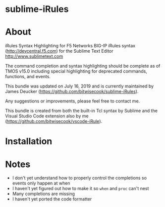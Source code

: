 sublime-iRules
==============

# About

iRules Syntax Highlighting for F5 Networks BIG-IP iRules syntax (http://devcentral.f5.com) for the Sublime Text Editor http://www.sublimetext.com

The command completion and syntax highlighting should be complete as of TMOS v15.0 including special highlighting for deprecated commands, functions, and events. 

This bundle was updated on July 16, 2019 and is currently maintained by James Deucker (https://github.com/bitwisecook/sublime-iRules).

Any suggestions or improvements, please feel free to contact me.

This bundle is created from both the built-in Tcl syntax by Sublime and the Visual Studio Code extension also by me (https://github.com/bitwisecook/vscode-iRule).

# Installation

# Notes
 * I don't yet understand how to properly control the completions so events only happen at when
 * I haven't yet figured out how to make it so `when` and `proc` can't nest
 * Many completions are missing
 * I haven't yet ported the code formatter

